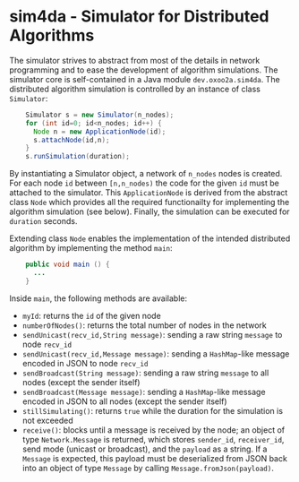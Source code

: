 # sim4da - Simulator for Distributed Algorithms

The simulator strives to abstract from most of the details in network programming and to ease the development of algorithm simulations. The simulator core is self-contained in a Java module `dev.oxoo2a.sim4da`. The distributed algorithm simulation is controlled by an instance of class `Simulator`:

```Java
    Simulator s = new Simulator(n_nodes);
    for (int id=0; id<n_nodes; id++) {
      Node n = new ApplicationNode(id);
      s.attachNode(id,n);
    }
    s.runSimulation(duration);
```

By instantiating a Simulator object, a network of `n_nodes` nodes is created. For each node `id` between `[n,n_nodes)` the code for the given `id` must be attached to the simulator. This `ApplicationNode` is derived from the abstract class `Node` which provides all the required functionailty for implementing the algorithm simulation (see below). Finally, the simulation can be executed for `duration` seconds.

Extending class `Node` enables the implementation of the intended distributed algorithm by implementing the method `main`:

```Java
    public void main () {
      ...
    }
```

Inside `main`, the following methods are available:

- `myId`: returns the `id` of the given node
- `numberOfNodes()`: returns the total number of nodes in the network
- `sendUnicast(recv_id,String message)`: sending a raw string `message` to node `recv_id`
- `sendUnicast(recv_id,Message message)`: sending a `HashMap`-like message encoded in JSON to node `recv_id`
- `sendBroadcast(String message)`: sending a raw string `message` to all nodes (except the sender itself)
- `sendBroadcast(Message message)`: sending a `HashMap`-like message encoded in JSON to all nodes (except the sender itself)
- `stillSimulating()`: returns `true` while the duration for the simulation is not exceeded
- `receive()`: blocks until a message is received by the node; an object of type `Network.Message` is returned, which stores `sender_id`, `receiver_id`, send mode (unicast or broadcast), and the `payload` as a string. If a `Message` is expected, this payload must be deserialized from JSON back into an object of type `Message` by calling `Message.fromJson(payload)`.
